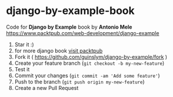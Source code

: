 # django-by-example-book
Code for **Django by Example** book by __Antonio Mele__ https://www.packtpub.com/web-development/django-example

1. Star it :)
2. for more django book [visit packtpub](https://www.packtpub.com/web-development/django-example)
2. Fork it ( https://github.com/guinslym/django-by-example/fork )
3. Create your feature branch (`git checkout -b my-new-feature`)
4. Test it
5. Commit your changes (`git commit -am 'Add some feature'`)
6. Push to the branch (`git push origin my-new-feature`)
7. Create a new Pull Request
